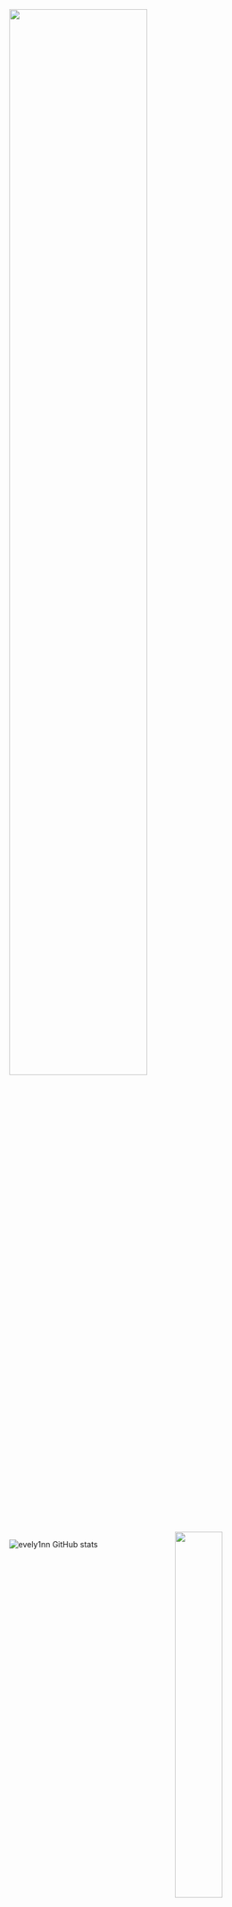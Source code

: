 
 <img width="70%" src= "https://readme-typing-svg.demolab.com?font=Fira+Code&pause=062e96&color=800000&background=FF6AAA00&vCenter=false&multiline=true&width=435&height=30&lines=evelynno💥">
 


<img width="41%" align="right" src="https://count.getloli.com/get/@:ravzasanchez?theme=rule34">

![evely1nn GitHub stats](https://github-readme-stats.vercel.app/api/?username=evelynn&show_icons=false&title_color=800000&icon_color=79ff97&text_color=9f9f9f&bg_color=000)




</div>
<br>
<div>








 

 <img width="100%" align="center" src="https://encrypted-tbn0.gstatic.com/images?q=tbn:ANd9GcTGBnsenBgze_PgeWxVZWwWK6wf1uxujToHGT0qQfEg-JZbfzPswwFboh1EMVdHy7v9HW0&usqp=CAU" alt="background">














